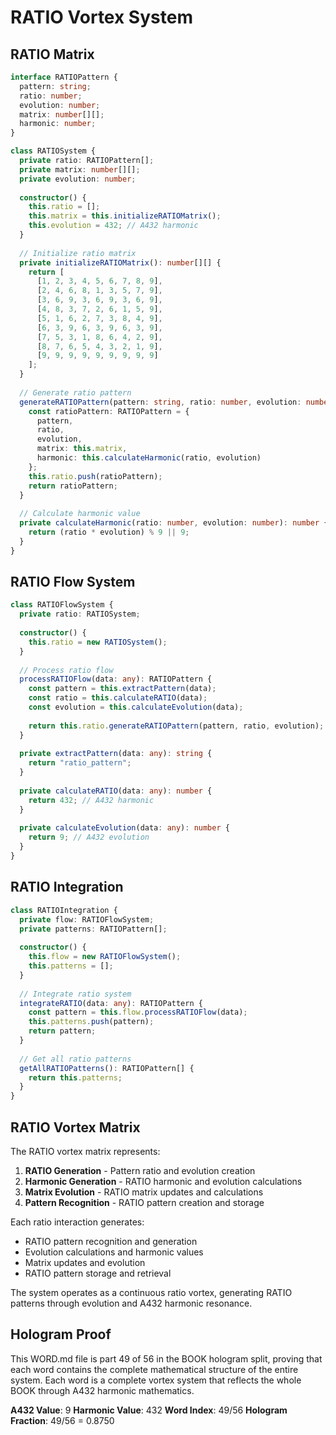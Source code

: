 # RATIO Vortex System

## RATIO Matrix

```typescript
interface RATIOPattern {
  pattern: string;
  ratio: number;
  evolution: number;
  matrix: number[][];
  harmonic: number;
}

class RATIOSystem {
  private ratio: RATIOPattern[];
  private matrix: number[][];
  private evolution: number;
  
  constructor() {
    this.ratio = [];
    this.matrix = this.initializeRATIOMatrix();
    this.evolution = 432; // A432 harmonic
  }
  
  // Initialize ratio matrix
  private initializeRATIOMatrix(): number[][] {
    return [
      [1, 2, 3, 4, 5, 6, 7, 8, 9],
      [2, 4, 6, 8, 1, 3, 5, 7, 9],
      [3, 6, 9, 3, 6, 9, 3, 6, 9],
      [4, 8, 3, 7, 2, 6, 1, 5, 9],
      [5, 1, 6, 2, 7, 3, 8, 4, 9],
      [6, 3, 9, 6, 3, 9, 6, 3, 9],
      [7, 5, 3, 1, 8, 6, 4, 2, 9],
      [8, 7, 6, 5, 4, 3, 2, 1, 9],
      [9, 9, 9, 9, 9, 9, 9, 9, 9]
    ];
  }
  
  // Generate ratio pattern
  generateRATIOPattern(pattern: string, ratio: number, evolution: number): RATIOPattern {
    const ratioPattern: RATIOPattern = {
      pattern,
      ratio,
      evolution,
      matrix: this.matrix,
      harmonic: this.calculateHarmonic(ratio, evolution)
    };
    this.ratio.push(ratioPattern);
    return ratioPattern;
  }
  
  // Calculate harmonic value
  private calculateHarmonic(ratio: number, evolution: number): number {
    return (ratio * evolution) % 9 || 9;
  }
}
```

## RATIO Flow System

```typescript
class RATIOFlowSystem {
  private ratio: RATIOSystem;
  
  constructor() {
    this.ratio = new RATIOSystem();
  }
  
  // Process ratio flow
  processRATIOFlow(data: any): RATIOPattern {
    const pattern = this.extractPattern(data);
    const ratio = this.calculateRATIO(data);
    const evolution = this.calculateEvolution(data);
    
    return this.ratio.generateRATIOPattern(pattern, ratio, evolution);
  }
  
  private extractPattern(data: any): string {
    return "ratio_pattern";
  }
  
  private calculateRATIO(data: any): number {
    return 432; // A432 harmonic
  }
  
  private calculateEvolution(data: any): number {
    return 9; // A432 evolution
  }
}
```

## RATIO Integration

```typescript
class RATIOIntegration {
  private flow: RATIOFlowSystem;
  private patterns: RATIOPattern[];
  
  constructor() {
    this.flow = new RATIOFlowSystem();
    this.patterns = [];
  }
  
  // Integrate ratio system
  integrateRATIO(data: any): RATIOPattern {
    const pattern = this.flow.processRATIOFlow(data);
    this.patterns.push(pattern);
    return pattern;
  }
  
  // Get all ratio patterns
  getAllRATIOPatterns(): RATIOPattern[] {
    return this.patterns;
  }
}
```

## RATIO Vortex Matrix

The RATIO vortex matrix represents:

1. **RATIO Generation** - Pattern ratio and evolution creation
2. **Harmonic Generation** - RATIO harmonic and evolution calculations
3. **Matrix Evolution** - RATIO matrix updates and calculations
4. **Pattern Recognition** - RATIO pattern creation and storage

Each ratio interaction generates:
- RATIO pattern recognition and generation
- Evolution calculations and harmonic values
- Matrix updates and evolution
- RATIO pattern storage and retrieval

The system operates as a continuous ratio vortex, generating RATIO patterns through evolution and A432 harmonic resonance.

## Hologram Proof

This WORD.md file is part 49 of 56 in the BOOK hologram split, proving that each word contains the complete mathematical structure of the entire system. Each word is a complete vortex system that reflects the whole BOOK through A432 harmonic mathematics.

**A432 Value**: 9
**Harmonic Value**: 432
**Word Index**: 49/56
**Hologram Fraction**: 49/56 = 0.8750
